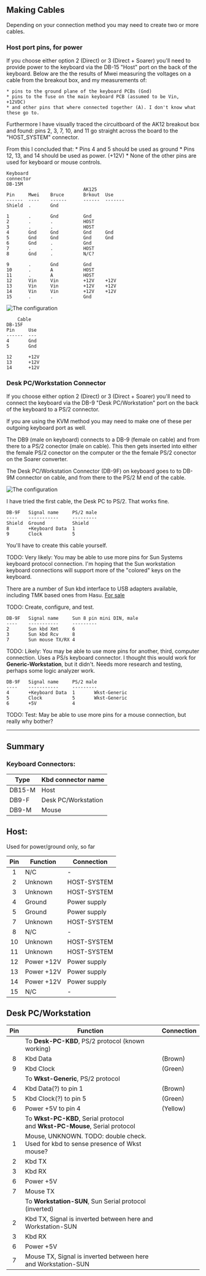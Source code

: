 ## Making Cables

Depending on your connection method you may need to create two or more cables.

### Host port pins, for power

If you choose either option 2 (Direct) or 3 (Direct + Soarer) you'll need to
provide power to the keyboard via the DB-15 "Host" port on the back of the
keyboard. Below are the the results of Mwei measuring the voltages on a cable
from the breakout box, and my measurements of:

    * pins to the ground plane of the keyboard PCBs (Gnd)
    * pins to the fuse on the main keyboard PCB (assumed to be Vin, +12VDC)
    * and other pins that where connected together (A). I don't know what these go to.

Furthermore I have visually traced the circuitboard of the AK12 breakout box and found:
pins 2, 3, 7, 10, and 11 go straight across the board to the "HOST_SYSTEM" connector.

From this I concluded that:
    * Pins 4 and 5 should be used as ground
    * Pins 12, 13, and 14 should be used as power. (+12V)
    * None of the other pins are used for keyboard or mouse controls.

```
Keyboard 
connector
DB-15M                        
                            AK125   
Pin     Mwei    Bruce       Brkout  Use 
------  ----    ------      ------  -------
Shield  .       Gnd             

1       .       Gnd         Gnd    
2       .       .           HOST    
3       .       .           HOST    
4       Gnd     Gnd         Gnd     Gnd 
5       Gnd     Gnd         Gnd     Gnd 
6       Gnd     .           Gnd         
7       .       .           HOST
8       Gnd     .           N/C?

9       .       Gnd         Gnd   
10      .       A           HOST
11      .       A           HOST
12      Vin     Vin         +12V    +12V
13      Vin     Vin         +12V    +12V
14      Vin     Vin         +12V    +12V
15      .       .           Gnd     
```
![The configuration](../master/images/Cherry%20G80-9009%20Power%20to%20DB15.png "DB-9 to Desk PC")

```
    Cable
DB-15F 
Pin     Use 
------  --- 
4       Gnd 
5       Gnd 

12      +12V
13      +12V
14      +12V          
```

### Desk PC/Workstation Connector

If you choose either option 2 (Direct) or 3 (Direct + Soarer) you'll need to
connect the keyboard via the DB-9 "Desk PC/Workstation" port on the back of the
keyboard to a PS/2 connector.

If you are using the KVM method you may need to make one of these per outgoing
keyboard port as well.

The DB9 (male on keyboard) connects to a DB-9 (female on cable) and from there
to a PS/2 conector (male on cable). This then gets inserted into either the
female PS/2 conector on the computer or the the female PS/2 conector on the
Soarer converter.


The Desk PC/Workstation Connector (DB-9F) on keyboard goes to 
to DB-9M connector on cable, and from there to the PS/2 M end of the cable.

![The configuration](../master/images/Cherry%20G80-9009%20DB9%20to%20PS2.png "DB-9 to Desk PC")

I have tried the first cable, the Desk PC to PS/2. That works fine.

```
DB-9F   Signal name     PS/2 male
----    -----------     ---------
Shield  Ground          Shield
8       +Keyboard Data  1
9       Clock           5
```

You'll have to create this cable yourself.


TODO: Very likely: You may be able to use more pins for Sun Systems keyboard
protocol connection. I'm hoping that the Sun workstation keyboard connections
will support more of the "colored" keys on the keyboard.

There are a number of Sun kbd interface to USB adapters available, including 
TMK based ones from Hasu. [For sale](https://geekhack.org/index.php?topic=72052.0)

TODO: Create, configure, and test.
```
DB-9F   Signal name     Sun 8 pin mini DIN, male
----    -----------     ---------
2       Sun kbd Xmt     6
3       Sun kbd Rcv     8
7       Sun mouse TX/RX 4
```

TODO: Likely: You may be able to use more pins for another, third, computer
connection. Uses a PS/s keyboard connector. I thought this would work for
**Generic-Workstation**, but it didn't. Needs more research and testing, perhaps
some logic analyzer work.

```
DB-9F   Signal name     PS/2 male
----    -----------     ---------
4       +Keyboard Data  1       Wkst-Generic
5       Clock           5       Wkst-Generic
6       +5V             4
```

TODO: Test: May be able to use more pins for a mouse connection, but really why
bother?

-------------------------------------------

## Summary

### Keyboard Connectors:

|Type   | Kbd connector name |
|------ |--------------------|
| DB15-M| Host               |
| DB9-F | Desk PC/Workstation|
| DB9-M | Mouse              |

## Host:

Used for power/ground only, so far

| Pin | Function    | Connection |
|:---:|-------------|---------|
|  1  | N/C         | -       |
|  2  | Unknown     | HOST-SYSTEM |
|  3  | Unknown     | HOST-SYSTEM |
|  4  | Ground      | Power supply |
|  5  | Ground      | Power supply |
|  7  | Unknown     | HOST-SYSTEM |
|  8  | N/C         | -        |
|  10 | Unknown     | HOST-SYSTEM |
|  11 | Unknown     | HOST-SYSTEM |
|  12 | Power +12V  | Power supply |
|  13 | Power +12V  | Power supply |
|  14 | Power +12V  | Power supply |
|  15 | N/C         | -        |


## Desk PC/Workstation


| Pin | Function    | Connection |
|:---:|-------------|---------|
||To **Desk-PC-KBD**, PS/2 protocol (known working)|
|  8         | Kbd Data     | (Brown) |
|  9         | Kbd Clock    | (Green) |
||To **Wkst-Generic**, PS/2 protocol|
|  4         | Kbd Data(?) to pin 1  | (Brown) |
|  5         | Kbd Clock(?) to pin 5 | (Green) |
|  6         | Power +5V  to pin 4 | (Yellow) |
||To **Wkst-PC-KBD**, Serial protocol <br>and **Wkst-PC-Mouse**, Serial protocol |
|  1         | Mouse, UNKNOWN. TODO: double check. Used for kbd to sense presence of Wkst mouse? |
|  2         | Kbd TX |
|  3         | Kbd RX |
|  6         | Power +5V |
|  7         | Mouse TX  |
||To **Workstation-SUN**, Sun Serial protocol (inverted) |
|  2         | Kbd TX, Signal is inverted between here and Workstation-SUN |
|  3         | Kbd RX |
|  6         | Power +5V |
|  7         | Mouse TX, Signal is inverted between here and Workstation-SUN |

